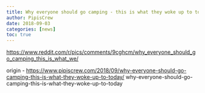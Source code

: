 ```yaml
---
title: Why everyone should go camping - this is what they woke up to today!
author: PipisCrew
date: 2018-09-03
categories: [news]
toc: true
---
```


https://www.reddit.com/r/pics/comments/9cghcm/why_everyone_should_go_camping_this_is_what_we/

origin - https://www.pipiscrew.com/2018/09/why-everyone-should-go-camping-this-is-what-they-woke-up-to-today/ why-everyone-should-go-camping-this-is-what-they-woke-up-to-today